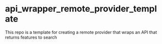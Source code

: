 # api_wrapper_remote_provider_template
This repo is a template for creating a remote provider that wraps an API that returns features to search
